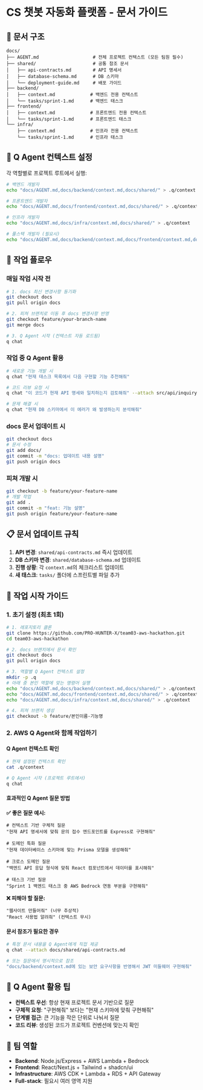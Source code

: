 # CS 챗봇 자동화 플랫폼 - 문서 가이드

## 📁 문서 구조

```
docs/
├── AGENT.md                    # 전체 프로젝트 컨텍스트 (모든 팀원 필수)
├── shared/                     # 공통 참조 문서
│   ├── api-contracts.md        # API 명세서
│   ├── database-schema.md      # DB 스키마
│   └── deployment-guide.md     # 배포 가이드
├── backend/
│   ├── context.md             # 백엔드 전용 컨텍스트
│   └── tasks/sprint-1.md      # 백엔드 태스크
├── frontend/
│   ├── context.md             # 프론트엔드 전용 컨텍스트
│   └── tasks/sprint-1.md      # 프론트엔드 태스크
└── infra/
    ├── context.md             # 인프라 전용 컨텍스트
    └── tasks/sprint-1.md      # 인프라 태스크
```

## 🤖 Q Agent 컨텍스트 설정

각 역할별로 프로젝트 루트에서 실행:

```bash
# 백엔드 개발자
echo "docs/AGENT.md,docs/backend/context.md,docs/shared/" > .q/context

# 프론트엔드 개발자  
echo "docs/AGENT.md,docs/frontend/context.md,docs/shared/" > .q/context

# 인프라 개발자
echo "docs/AGENT.md,docs/infra/context.md,docs/shared/" > .q/context

# 풀스택 개발자 (필요시)
echo "docs/AGENT.md,docs/backend/context.md,docs/frontend/context.md,docs/shared/" > .q/context
```

## 🔄 작업 플로우

### 매일 작업 시작 전
```bash
# 1. docs 최신 변경사항 동기화
git checkout docs
git pull origin docs

# 2. 피쳐 브랜치로 이동 후 docs 변경사항 반영
git checkout feature/your-branch-name
git merge docs

# 3. Q Agent 시작 (컨텍스트 자동 로드됨)
q chat
```

### 작업 중 Q Agent 활용
```bash
# 새로운 기능 개발 시
q chat "현재 태스크 목록에서 다음 구현할 기능 추천해줘"

# 코드 리뷰 요청 시  
q chat "이 코드가 현재 API 명세와 일치하는지 검토해줘" --attach src/api/inquiry.js

# 문제 해결 시
q chat "현재 DB 스키마에서 이 에러가 왜 발생하는지 분석해줘"
```

### docs 문서 업데이트 시
```bash
git checkout docs
# 문서 수정
git add docs/
git commit -m "docs: 업데이트 내용 설명"
git push origin docs
```

### 피쳐 개발 시
```bash
git checkout -b feature/your-feature-name
# 개발 작업
git add .
git commit -m "feat: 기능 설명"
git push origin feature/your-feature-name
```

## 📋 문서 업데이트 규칙

1. **API 변경**: `shared/api-contracts.md` 즉시 업데이트
2. **DB 스키마 변경**: `shared/database-schema.md` 업데이트
3. **진행 상황**: 각 `context.md`의 체크리스트 업데이트
4. **새 태스크**: `tasks/` 폴더에 스프린트별 파일 추가

## 🚀 작업 시작 가이드

### 1. 초기 설정 (최초 1회)
```bash
# 1. 레포지토리 클론
git clone https://github.com/PRO-HUNTER-X/team03-aws-hackathon.git
cd team03-aws-hackathon

# 2. docs 브랜치에서 문서 확인
git checkout docs
git pull origin docs

# 3. 역할별 Q Agent 컨텍스트 설정
mkdir -p .q
# 아래 중 본인 역할에 맞는 명령어 실행
echo "docs/AGENT.md,docs/backend/context.md,docs/shared/" > .q/context     # 백엔드
echo "docs/AGENT.md,docs/frontend/context.md,docs/shared/" > .q/context    # 프론트엔드  
echo "docs/AGENT.md,docs/infra/context.md,docs/shared/" > .q/context       # 인프라

# 4. 피쳐 브랜치 생성
git checkout -b feature/본인이름-기능명
```

### 2. AWS Q Agent와 함께 작업하기

#### Q Agent 컨텍스트 확인
```bash
# 현재 설정된 컨텍스트 확인
cat .q/context

# Q Agent 시작 (프로젝트 루트에서)
q chat
```

#### 효과적인 Q Agent 질문 방법

**✅ 좋은 질문 예시:**
```
# 컨텍스트 기반 구체적 질문
"현재 API 명세서에 맞춰 문의 접수 엔드포인트를 Express로 구현해줘"

# 도메인 특화 질문  
"현재 데이터베이스 스키마에 맞는 Prisma 모델을 생성해줘"

# 크로스 도메인 질문
"백엔드 API 응답 형식에 맞춰 React 컴포넌트에서 데이터를 표시해줘"

# 태스크 기반 질문
"Sprint 1 백엔드 태스크 중 AWS Bedrock 연동 부분을 구현해줘"
```

**❌ 피해야 할 질문:**
```
"웹사이트 만들어줘" (너무 추상적)
"React 사용법 알려줘" (컨텍스트 무시)
```

#### 문서 참조가 필요한 경우
```bash
# 특정 문서 내용을 Q Agent에게 직접 제공
q chat --attach docs/shared/api-contracts.md

# 또는 질문에서 명시적으로 참조
"docs/backend/context.md에 있는 보안 요구사항을 반영해서 JWT 미들웨어 구현해줘"
```

## 🎯 Q Agent 활용 팁

- **컨텍스트 우선**: 항상 현재 프로젝트 문서 기반으로 질문
- **구체적 요청**: "구현해줘" 보다는 "현재 스키마에 맞춰 구현해줘"
- **단계별 접근**: 큰 기능을 작은 단위로 나눠서 질문
- **코드 리뷰**: 생성된 코드가 프로젝트 컨벤션에 맞는지 확인

## 👥 팀 역할

- **Backend**: Node.js/Express + AWS Lambda + Bedrock
- **Frontend**: React/Next.js + Tailwind + shadcn/ui  
- **Infrastructure**: AWS CDK + Lambda + RDS + API Gateway
- **Full-stack**: 필요시 여러 영역 지원
